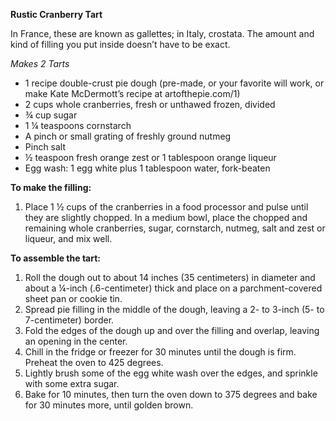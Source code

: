 <i data-recipe="pie2" class="fa fa-shopping-basket" aria-hidden="true"></i>

<strong>Rustic Cranberry Tart</strong>
 
In France, these are known as gallettes; in Italy, crostata. The amount and kind of filling you put inside doesn’t have to be exact.
 
<em>Makes 2 Tarts</em>
 
<ul>
  <li>1 recipe double-crust pie dough (pre-made, or your favorite will work, or make Kate McDermott’s recipe at artofthepie.com/1)
  <li>2 cups whole cranberries, fresh or unthawed frozen, divided
  <li>¾ cup sugar
  <li>1 ¼  teaspoons cornstarch
  <li>A pinch or small grating of freshly ground nutmeg
  <li>Pinch salt
  <li>½ teaspoon fresh orange zest or 1 tablespoon orange liqueur
  <li>Egg wash: 1 egg white plus 1 tablespoon water, fork-beaten
</ul>

<strong>To make the filling:</strong>
<ol>
  <li>Place 1 ½ cups of the cranberries in a food processor and pulse until they are slightly chopped. In a medium bowl, place the chopped and remaining whole cranberries, sugar, cornstarch, nutmeg, salt and zest or liqueur, and mix well.
</ol>
 
<strong>To assemble the tart:</strong>
<ol>
  <li>Roll the dough out to about 14 inches (35 centimeters) in diameter and about a ¼-inch (.6-centimeter) thick and place on a parchment-covered sheet pan or cookie tin.
  <li>Spread pie filling in the middle of the dough, leaving a 2- to 3-inch (5- to 7-centimeter) border. 
  <li>Fold the edges of the dough up and over the filling and overlap, leaving an opening in the center.
  <li>Chill in the fridge or freezer for 30 minutes until the dough is firm. Preheat the oven to 425 degrees.
  <li>Lightly brush some of the egg white wash over the edges, and sprinkle with some extra sugar.
  <li>Bake for 10 minutes, then turn the oven down to 375 degrees and bake for 30 minutes more, until golden brown.
</ol>

